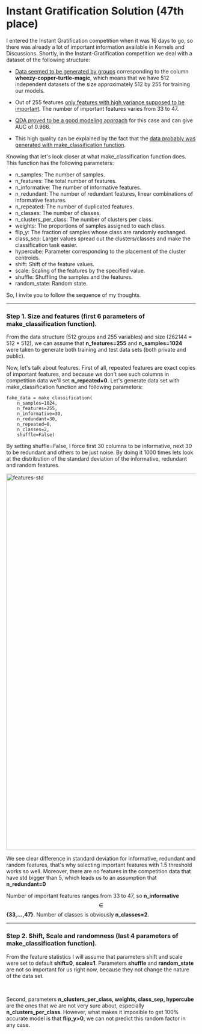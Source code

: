# Instant Gratification Solution (47th place)

I entered the Instant Gratification competition when it was 16 days to go, so there was already a lot of important information available in Kernels and Discussions. Shortly, in the Instant-Gratification competition we deal with a dataset of the following structure:
    
- [Data seemed to be generated by groups](https://www.kaggle.com/c/instant-gratification/discussion/92930#latest-541375) corresponding to the column **wheezy-copper-turtle-magic**, which means that we have 512 independent datasets of the size approximately 512 by 255 for training our models.

- Out of 255 features [only features with high variance supposed to be important](https://www.kaggle.com/fchmiel/low-variance-features-useless/). The number of important features varies from 33 to 47.

- [QDA proved to be a good modeling approach](https://www.kaggle.com/speedwagon/quadratic-discriminant-analysis) for this case and can give AUC of 0.966. 

- This high quality can be explained by the fact that the [data probably was generated with make_classification function](https://www.kaggle.com/mhviraf/synthetic-data-for-next-instant-gratification).

Knowing that let's look closer at what make_classification function does. This function has the following parameters:

- n_samples: The number of samples.
- n_features: The total number of features.
- n_informative: The number of informative features.
- n_redundant: The number of redundant features, linear combinations of informative features.
- n_repeated: The number of duplicated features.
- n_classes: The number of classes.
- n\_clusters\_per_class: The number of clusters per class.
- weights: The proportions of samples assigned to each class.
- flip_y: The fraction of samples whose class are randomly exchanged.
- class_sep: Larger values spread out the clusters/classes and make the classification task easier.
- hypercube: Parameter corresponding to the placement of the cluster centroids.
- shift: Shift of the feature values.
- scale: Scaling of the features by the specified value.
- shuffle: Shuffling the samples and the features.
- random_state: Random state.

So, I invite you to follow the sequence of my thoughts.

***

### Step 1. Size and features (first 6 parameters of make_classification function).

From the data structure (512 groups and 255 variables) and size (262144 = 512 * 512), we can assume that **n_features=255** and **n_samples=1024** were taken to generate both training and test data sets (both private and public).

Now, let's talk about features. First of all, repeated features are exact copies of important features, and because we don't see such columns in competition data we'll set **n_repeated=0**. Let's generate data set with make_classification function and following parameters:

~~~~
fake_data = make_classification(
    n_samples=1024, 
    n_features=255, 
    n_informative=30, 
    n_redundant=30, 
    n_repeated=0, 
    n_classes=2, 
    shuffle=False)
~~~~

By setting shuffle=False, I force first 30 columns to be informative, next 30 to be redundant and others to be just noise. By doing it 1000 times lets look at the distribution of the standard deviation of the informative, redundant and random features.

<a href="https://ibb.co/HG8WWDR"><img src="https://i.ibb.co/L97LLzB/features-std.png" alt="features-std" border="0" width="1000px"></a>

We see clear difference in standard deviation for informative, redundant and random features, that's why selecting important features with 1.5 threshold works so well. Moreover, there are no features in the competition data that have std bigger than 5, which leads us to an assumption that **n_redundant=0**

Number of important features ranges from 33 to 47, so **n_informative** $$\in$$ **{33,...,47}**. Number of classes is obviously **n_classes=2**. 

***

### Step 2. Shift, Scale and randomness (last 4 parameters of make_classification function).




From the feature statistics I will assume that parameters shift and scale were set to default **shift=0**, **scale=1**. Parameters **shuffle** and **random_state** are not so important for us right now, because they not change the nature of the data set.

<br>

Second, parameters **n_clusters_per_class, weights, class_sep, hypercube** are the ones that we are not very sure about, especially **n_clusters_per_class**. However, what makes it imposible to get 100% accurate model is that **flip_y>0**, we can not predict this random factor in any case.
